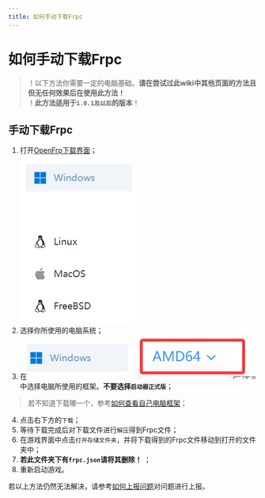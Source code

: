 ```yaml
---
title: 如何手动下载Frpc
---
```

# 如何手动下载Frpc
> ！以下方法你需要一定的电脑基础。**请在尝试过此wiki中其他页面的方法且但无任何效果后在使用此方法！**  
> ！**此方法适用于`1.0.1及以后`的版本**！

## 手动下载Frpc

1. 打开[OpenFrp下载界面](https://console.openfrp.net/download)；<br>
![侧边栏](../imgs/OFDside.png)
2. 选择你所使用的电脑系统；  
3. 在![框架选择](../imgs/OFDbeside.png)中选择电脑所使用的框架。**不要选择`启动器正式版`**；  
> 若不知道下载哪一个，参考[如何查看自己电脑框架](../../解决办法/CheckStructure)；  
4. 点击右下方的`下载`；  
5. 等待下载完成后对下载文件进行`解压`得到Frpc文件；  
6. 在游戏界面中点击`打开存储文件夹`，并将下载得到的Frpc文件移动到打开的文件夹中；  
7. **若此文件夹下有`frpc.json`请将其删除！** ；
8. 重新启动游戏。  

若以上方法仍然无法解决，请参考[如何上报问题](../Report)对问题进行上报。